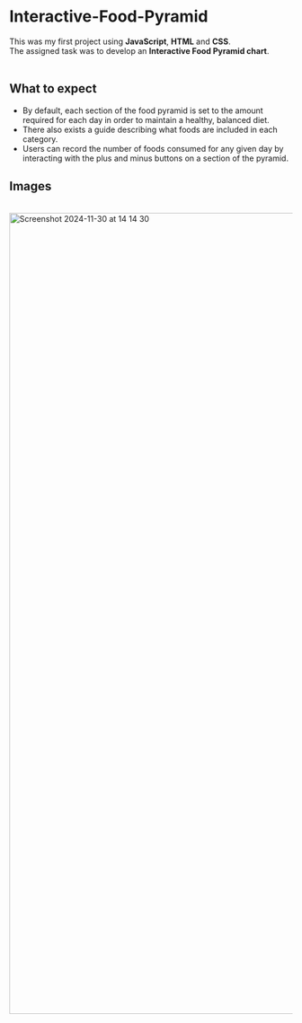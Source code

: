 # Interactive-Food-Pyramid
This was my first project using **JavaScript**, **HTML** and **CSS**.</br> 
The assigned task was to develop an **Interactive Food Pyramid chart**.</br></br>

## What to expect
 - By default, each section of the food pyramid is set to the amount required for each day in order to maintain a healthy, balanced diet.</br>
 - There also exists a guide describing what foods are included in each category.</br>
 - Users can record the number of foods consumed for any given day by interacting with the plus and minus buttons on a section of the pyramid.</br>

## Images
</br>
<img width="1427" alt="Screenshot 2024-11-30 at 14 14 30" src="https://github.com/user-attachments/assets/88ccbe28-25d2-46b9-bd30-694dbe1edc9f">
